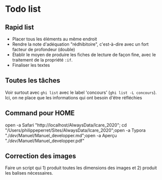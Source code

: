 # Todo list

## Rapid list

* Placer tous les éléments au même endroit
* Rendre la note d'adéquation "rédhibitoire", c'est-à-dire avec un fort facteur de profondeur (double)
* Établir le moyen de produire les fiches de lecture de façon fine, avec le traitement de la propriété `:if`.
* Finaliser les textes


## Toutes les tâches

Voir surtout avec `ghi list` avec le label 'concours' (`ghi list -L concours`). Ici, on ne place que les informations qui ont besoin d'être réfléchies

## Command pour HOME

open -a Safari "http://localhost/AlwaysData/Icare_2020"; cd "/Users/philippeperret/Sites/AlwaysData/Icare_2020";open -a Typora "./_dev_/Manuel/Manuel_developper.md";open -a Aperçu "./_dev_/Manuel/Manuel_developper.pdf"

## Correction des images

Faire un script qui 1) produit toutes les dimensions des images et 2) produit les balises nécessaires.
